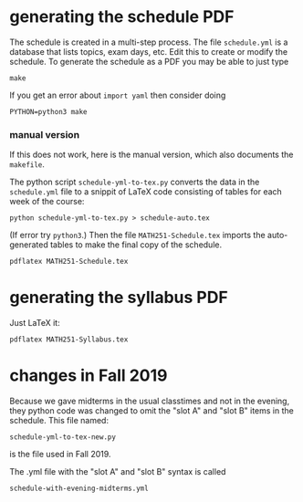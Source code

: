 # generating the schedule PDF

The schedule is created in a multi-step process.  The file `schedule.yml` is a database that lists topics, exam days, etc.  Edit this to create or modify the schedule.  To generate the schedule as a PDF you may be able to just type

	make

If you get an error about `import yaml` then consider doing

	PYTHON=python3 make


### manual version

If this does not work, here is the manual version, which also documents the `makefile`.

The python script `schedule-yml-to-tex.py` converts the data in the `schedule.yml` file to a snippit of LaTeX code consisting of tables for each week of the course:

	python schedule-yml-to-tex.py > schedule-auto.tex

(If error try `python3`.)  Then the file `MATH251-Schedule.tex` imports the auto-generated tables to make the final copy of the schedule.

	pdflatex MATH251-Schedule.tex

# generating the syllabus PDF

Just LaTeX it:

	pdflatex MATH251-Syllabus.tex
	
# changes in Fall 2019

Because we gave midterms in the usual classtimes and not in the evening, they python code was changed to omit the "slot A" and "slot B" items in the schedule. This file named:
	
	schedule-yml-to-tex-new.py
	
is the file used in Fall 2019.

The .yml file with the "slot A" and "slot B" syntax is called 

	schedule-with-evening-midterms.yml

